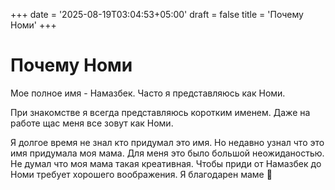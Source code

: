 +++
date = '2025-08-19T03:04:53+05:00'
draft = false
title = 'Почему Номи'
+++

# Почему Номи

Мое полное имя - Намазбек. Часто я представляюсь как Номи.

При знакомстве я всегда представляюсь коротким именем. Даже на работе щас меня все зовут как Номи.

Я долгое время не знал кто придумал это имя. Но недавно узнал что это имя придумала моя мама. Для меня это было большой неожиданостью. Не думал что моя мама такая креативная. Чтобы приди от Намазбек до Номи требует хорошего воображения. Я благодарен маме 🫶